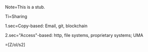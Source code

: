 Note=This is a stub.

Ti=Sharing

1.sec=Copy-based: Email, git, blockchain

2.sec="Access"-based:  http, file systems, proprietary systems; UMA

=[Z/ol/s2]
